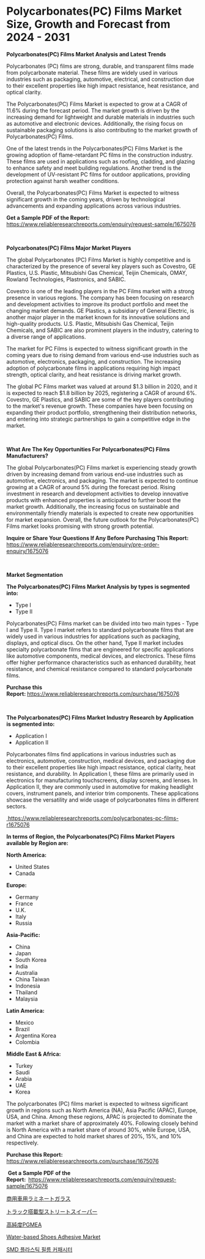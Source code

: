 <p><h1>Polycarbonates(PC) Films Market Size, Growth and Forecast from 2024 - 2031</h1></p><p><strong>Polycarbonates(PC) Films Market Analysis and Latest Trends</strong></p>
<p><p>Polycarbonates (PC) films are strong, durable, and transparent films made from polycarbonate material. These films are widely used in various industries such as packaging, automotive, electrical, and construction due to their excellent properties like high impact resistance, heat resistance, and optical clarity. </p><p>The Polycarbonates(PC) Films Market is expected to grow at a CAGR of 11.6% during the forecast period. The market growth is driven by the increasing demand for lightweight and durable materials in industries such as automotive and electronic devices. Additionally, the rising focus on sustainable packaging solutions is also contributing to the market growth of Polycarbonates(PC) Films.</p><p>One of the latest trends in the Polycarbonates(PC) Films Market is the growing adoption of flame-retardant PC films in the construction industry. These films are used in applications such as roofing, cladding, and glazing to enhance safety and meet building regulations. Another trend is the development of UV-resistant PC films for outdoor applications, providing protection against harsh weather conditions.</p><p>Overall, the Polycarbonates(PC) Films Market is expected to witness significant growth in the coming years, driven by technological advancements and expanding applications across various industries.</p></p>
<p><strong>Get a Sample PDF of the Report:&nbsp;</strong> <a href="https://www.reliableresearchreports.com/enquiry/request-sample/1675076">https://www.reliableresearchreports.com/enquiry/request-sample/1675076</a></p>
<p>&nbsp;</p>
<p><strong>Polycarbonates(PC) Films Major Market Players</strong></p>
<p><p>The global Polycarbonates (PC) Films Market is highly competitive and is characterized by the presence of several key players such as Covestro, GE Plastics, U.S. Plastic, Mitsubishi Gas Chemical, Teijin Chemicals, OMAY, Rowland Technologies, Plastronics, and SABIC.</p><p>Covestro is one of the leading players in the PC Films market with a strong presence in various regions. The company has been focusing on research and development activities to improve its product portfolio and meet the changing market demands. GE Plastics, a subsidiary of General Electric, is another major player in the market known for its innovative solutions and high-quality products. U.S. Plastic, Mitsubishi Gas Chemical, Teijin Chemicals, and SABIC are also prominent players in the industry, catering to a diverse range of applications.</p><p>The market for PC Films is expected to witness significant growth in the coming years due to rising demand from various end-use industries such as automotive, electronics, packaging, and construction. The increasing adoption of polycarbonate films in applications requiring high impact strength, optical clarity, and heat resistance is driving market growth.</p><p>The global PC Films market was valued at around $1.3 billion in 2020, and it is expected to reach $1.8 billion by 2025, registering a CAGR of around 6%. Covestro, GE Plastics, and SABIC are some of the key players contributing to the market's revenue growth. These companies have been focusing on expanding their product portfolio, strengthening their distribution networks, and entering into strategic partnerships to gain a competitive edge in the market.</p></p>
<p>&nbsp;</p>
<p><strong>What Are The Key Opportunities For Polycarbonates(PC) Films Manufacturers?</strong></p>
<p><p>The global Polycarbonates(PC) Films market is experiencing steady growth driven by increasing demand from various end-use industries such as automotive, electronics, and packaging. The market is expected to continue growing at a CAGR of around 5% during the forecast period. Rising investment in research and development activities to develop innovative products with enhanced properties is anticipated to further boost the market growth. Additionally, the increasing focus on sustainable and environmentally friendly materials is expected to create new opportunities for market expansion. Overall, the future outlook for the Polycarbonates(PC) Films market looks promising with strong growth potential.</p></p>
<p><strong>Inquire or Share Your Questions If Any Before Purchasing This Report:</strong> <a href="https://www.reliableresearchreports.com/enquiry/pre-order-enquiry/1675076">https://www.reliableresearchreports.com/enquiry/pre-order-enquiry/1675076</a></p>
<p>&nbsp;</p>
<p><strong>Market Segmentation</strong></p>
<p><strong>The Polycarbonates(PC) Films Market Analysis by types is segmented into:</strong></p>
<p><ul><li>Type I</li><li>Type II</li></ul></p>
<p><p>Polycarbonates(PC) Films market can be divided into two main types - Type I and Type II. Type I market refers to standard polycarbonate films that are widely used in various industries for applications such as packaging, displays, and optical discs. On the other hand, Type II market includes specialty polycarbonate films that are engineered for specific applications like automotive components, medical devices, and electronics. These films offer higher performance characteristics such as enhanced durability, heat resistance, and chemical resistance compared to standard polycarbonate films.</p></p>
<p><strong>Purchase this Report:&nbsp;</strong><a href="https://www.reliableresearchreports.com/purchase/1675076">https://www.reliableresearchreports.com/purchase/1675076</a></p>
<p>&nbsp;</p>
<p><strong>The Polycarbonates(PC) Films Market Industry Research by Application is segmented into:</strong></p>
<p><ul><li>Application I</li><li>Application II</li></ul></p>
<p><p>Polycarbonates films find applications in various industries such as electronics, automotive, construction, medical devices, and packaging due to their excellent properties like high impact resistance, optical clarity, heat resistance, and durability. In Application I, these films are primarily used in electronics for manufacturing touchscreens, display screens, and lenses. In Application II, they are commonly used in automotive for making headlight covers, instrument panels, and interior trim components. These applications showcase the versatility and wide usage of polycarbonates films in different sectors.</p></p>
<p><a href="https://www.reliableresearchreports.com/polycarbonates-pc-films-r1675076">&nbsp;https://www.reliableresearchreports.com/polycarbonates-pc-films-r1675076</a></p>
<p><strong>In terms of Region, the Polycarbonates(PC) Films Market Players available by Region are:</strong></p>
<p>
    <p> <strong> North America: </strong>
        <ul>
            <li>United States</li>
            <li>Canada</li>
        </ul>
        </p> 
    <p> <strong> Europe: </strong>
        <ul>
            <li>Germany</li>
            <li>France</li>
            <li>U.K.</li>
            <li>Italy</li>
            <li>Russia</li>
        </ul>
        </p> 
    <p> <strong> Asia-Pacific: </strong>
        <ul>
            <li>China</li>
            <li>Japan</li>
            <li>South Korea</li>
            <li>India</li>
            <li>Australia</li>
            <li>China Taiwan</li>
            <li>Indonesia</li>
            <li>Thailand</li>
            <li>Malaysia</li>
        </ul>
        </p> 
    <p> <strong> Latin America: </strong>
        <ul>
            <li>Mexico</li>
            <li>Brazil</li>
            <li>Argentina Korea</li>
            <li>Colombia</li>
        </ul>
        </p> 
    <p> <strong> Middle East & Africa: </strong>
        <ul>
            <li>Turkey</li>
            <li>Saudi</li>
            <li>Arabia</li>
            <li>UAE</li>
            <li>Korea</li>
        </ul>
    </p>
    </p>
<p><p>The polycarbonates (PC) films market is expected to witness significant growth in regions such as North America (NA), Asia Pacific (APAC), Europe, USA, and China. Among these regions, APAC is projected to dominate the market with a market share of approximately 40%. Following closely behind is North America with a market share of around 30%, while Europe, USA, and China are expected to hold market shares of 20%, 15%, and 10% respectively.</p></p>
<p><strong>Purchase this Report: </strong><a href="https://www.reliableresearchreports.com/purchase/1675076">https://www.reliableresearchreports.com/purchase/1675076</a></p>
<p>&nbsp;<strong>Get a Sample PDF of the Report:&nbsp;&nbsp;</strong><a href="https://www.reliableresearchreports.com/enquiry/request-sample/1675076">https://www.reliableresearchreports.com/enquiry/request-sample/1675076</a></p>
<p><strong></strong></p>
<p><p><a href="https://github.com/deonnorth8/Market-Research-Report-List-1/blob/main/2291226107230.md">商用車用ラミネートガラス</a></p><p><a href="https://github.com/LizaHeller2023/Market-Research-Report-List-1/blob/main/4579597107231.md">トラック搭載型ストリートスイーパー</a></p><p><a href="https://medium.com/@kyaorris56456/%E9%AB%98%E7%B4%94%E5%BA%A6pgmea%E5%B8%82%E5%A0%B4%E3%81%AE%E5%88%86%E6%9E%90-%E3%82%B0%E3%83%AD%E3%83%BC%E3%83%90%E3%83%AB%E7%94%A3%E6%A5%AD%E8%A6%96%E7%82%B9%E3%81%A8%E4%BA%88%E6%B8%AC-2024%E5%B9%B4%E3%81%8B%E3%82%892031%E5%B9%B4-6ed11dea384a">高純度PGMEA</a></p><p><a href="https://github.com/brenzgnarento/Market-Research-Report-List-2/blob/main/water-based-shoes-adhesive-market.md">Water-based Shoes Adhesive Market</a></p><p><a href="https://github.com/Madalyell456456/Market-Research-Report-List-2/blob/main/3754958101303.md">SMD 플라스틱 필름 커패시터</a></p></p>
